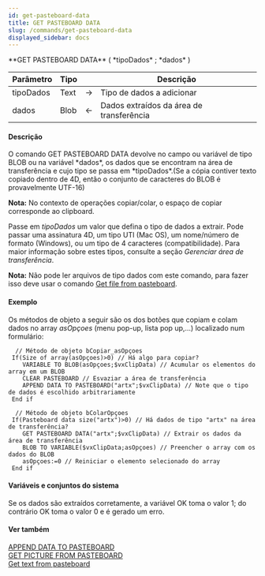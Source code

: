 ```yaml
---
id: get-pasteboard-data
title: GET PASTEBOARD DATA
slug: /commands/get-pasteboard-data
displayed_sidebar: docs
---
```


<!--REF #_command_.GET PASTEBOARD DATA.Syntax-->**GET PASTEBOARD DATA** ( *tipoDados* ; *dados* )<!-- END REF-->
<!--REF #_command_.GET PASTEBOARD DATA.Params-->
| Parâmetro | Tipo |  | Descrição |
| --- | --- | --- | --- |
| tipoDados | Text | &rarr; | Tipo de dados a adicionar |
| dados | Blob | &larr; | Dados extraídos da área de transferência |

<!-- END REF-->

#### Descrição 

<!--REF #_command_.GET PASTEBOARD DATA.Summary-->O comando GET PASTEBOARD DATA devolve no campo ou variável de tipo BLOB ou na variável *dados*, os dados que se encontram na área de transferência e cujo tipo se passa em *tipoDados*.<!-- END REF-->(Se a cópia contiver texto copiado dentro de 4D, então o conjunto de caracteres do BLOB é provavelmente UTF-16)

**Nota:** No contexto de operações copiar/colar, o espaço de copiar corresponde ao clipboard. 

Passe em *tipoDados* um valor que defina o tipo de dados a extrair. Pode passar uma assinatura 4D, um tipo UTI (Mac OS), um nome/número de formato (Windows), ou um tipo de 4 caracteres (compatibilidade). Para maior informação sobre estes tipos, consulte a seção *Gerenciar área de transferência*.

**Nota:** Não pode ler arquivos de tipo dados com este comando, para fazer isso deve usar o comando [Get file from pasteboard](get-file-from-pasteboard.md). 

#### Exemplo 

Os métodos de objeto a seguir são os dos botões que copiam e colam dados no array *asOpçoes* (menu pop-up, lista pop up,...) localizado num formulário:

```4d
  // Método de objeto bCopiar_asOpçoes
 If(Size of array(asOpçoes)>0) // Há algo para copiar?
    VARIABLE TO BLOB(asOpçoes;$vxClipData) // Acumular os elementos do array em um BLOB
    CLEAR PASTEBOARD // Esvaziar a área de transferência
    APPEND DATA TO PASTEBOARD("artx";$vxClipData) // Note que o tipo de dados é escolhido arbitrariamente
 End if
 
  // Método de objeto bColarOpçoes
 If(Pasteboard data size("artx")>0) // Há dados de tipo "artx" na área de transferência?
    GET PASTEBOARD DATA("artx";$vxClipData) // Extrair os dados da área de transferência
    BLOB TO VARIABLE($vxClipData;asOpçoes) // Preencher o array com os dados do BLOB
    asOpçoes:=0 // Reiniciar o elemento selecionado do array
 End if
```

#### Variáveis e conjuntos do sistema 

Se os dados são extraídos corretamente, a variável OK toma o valor 1; do contrário OK toma o valor 0 e é gerado um erro.

#### Ver também 

[APPEND DATA TO PASTEBOARD](append-data-to-pasteboard.md)  
[GET PICTURE FROM PASTEBOARD](get-picture-from-pasteboard.md)  
[Get text from pasteboard](get-text-from-pasteboard.md)  